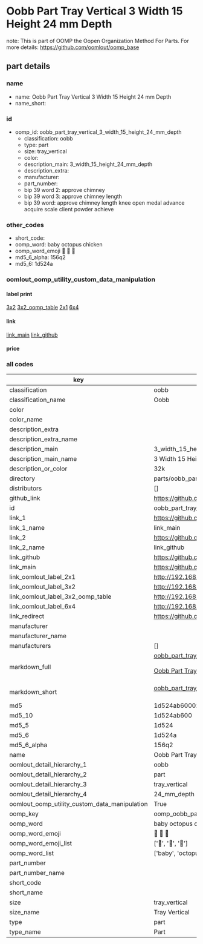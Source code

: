 # Oobb Part Tray Vertical 3 Width 15 Height 24 mm Depth  

note: This is part of OOMP the Oopen Organization Method For Parts. For more details: https://github.com/oomlout/oomp_base

##  part details
  







### name
* name: Oobb Part Tray Vertical 3 Width 15 Height 24 mm Depth
* name_short: 
### id
* oomp_id: oobb_part_tray_vertical_3_width_15_height_24_mm_depth
  * classification: oobb
  * type: part
  * size: tray_vertical
  * color: 
  * description_main: 3_width_15_height_24_mm_depth
  * description_extra: 
  * manufacturer: 
  * part_number: 
  * bip 39 word 2: approve chimney
  * bip 39 word 3: approve chimney length
  * bip 39 word: approve chimney length knee open medal advance acquire scale client powder achieve

### other_codes
* short_code: 
* oomp_word: baby octopus chicken
* oomp_word_emoji :baby: :octopus: :chicken:
* md5_6_alpha: 156q2
* md5_6: 1d524a






### oomlout_oomp_utility_custom_data_manipulation
#### label print
[3x2](http://192.168.1.245:1112/?label=oomp%20156q2)
[3x2_oomp_table](http://192.168.1.108:1112/?label=oomp%20156q2)
[2x1](http://192.168.1.242:1112/?label=oomp%20156q2)
[6x4](http://192.168.1.55:1112/?label=oomp%20156q2)    

#### link

[link_main](https://github.com/oomlout/oomlout_oomp_version_1_messy/tree/main/parts/oobb_part_tray_vertical_3_width_15_height_24_mm_depth) [link_github](https://github.com/oomlout/oomlout_oomp_version_1_messy/tree/main/parts/oobb_part_tray_vertical_3_width_15_height_24_mm_depth)                             

#### price







### all codes 
| key | value |  
| --- | --- |  
| classification | oobb |  
| classification_name | Oobb |  
| color |  |  
| color_name |  |  
| description_extra |  |  
| description_extra_name |  |  
| description_main | 3_width_15_height_24_mm_depth |  
| description_main_name | 3 Width 15 Height 24 mm Depth |  
| description_or_color | 32k |  
| directory | parts/oobb_part_tray_vertical_3_width_15_height_24_mm_depth |  
| distributors | [] |  
| github_link | https://github.com/oomlout/oomlout_oomp_part_src/tree/main/parts/oobb_part_tray_vertical_3_width_15_height_24_mm_depth |  
| id | oobb_part_tray_vertical_3_width_15_height_24_mm_depth |  
| link_1 | https://github.com/oomlout/oomlout_oomp_version_1_messy/tree/main/parts/oobb_part_tray_vertical_3_width_15_height_24_mm_depth |  
| link_1_name | link_main |  
| link_2 | https://github.com/oomlout/oomlout_oomp_version_1_messy/tree/main/parts/oobb_part_tray_vertical_3_width_15_height_24_mm_depth |  
| link_2_name | link_github |  
| link_github | https://github.com/oomlout/oomlout_oomp_version_1_messy/tree/main/parts/oobb_part_tray_vertical_3_width_15_height_24_mm_depth |  
| link_main | https://github.com/oomlout/oomlout_oomp_version_1_messy/tree/main/parts/oobb_part_tray_vertical_3_width_15_height_24_mm_depth |  
| link_oomlout_label_2x1 | http://192.168.1.242:1112/?label=oomp%20156q2 |  
| link_oomlout_label_3x2 | http://192.168.1.245:1112/?label=oomp%20156q2 |  
| link_oomlout_label_3x2_oomp_table | http://192.168.1.108:1112/?label=oomp%20156q2 |  
| link_oomlout_label_6x4 | http://192.168.1.55:1112/?label=oomp%20156q2 |  
| link_redirect | https://github.com/oomlout/oomlout_oomp_version_1_messy/tree/main/parts/oobb_part_tray_vertical_3_width_15_height_24_mm_depth |  
| manufacturer |  |  
| manufacturer_name |  |  
| manufacturers | [] |  
| markdown_full | [oobb_part_tray_vertical_3_width_15_height_24_mm_depth](none)<br>[](none)<br>[Oobb Part Tray Vertical 3 Width 15 Height 24 Mm Depth](none)<br><br> |  
| markdown_short | [oobb_part_tray_vertical_3_width_15_height_24_mm_depth](none)<br><br> |  
| md5 | 1d524ab60002207e294d97b9000a0056 |  
| md5_10 | 1d524ab600 |  
| md5_5 | 1d524 |  
| md5_6 | 1d524a |  
| md5_6_alpha | 156q2 |  
| name | Oobb Part Tray Vertical 3 Width 15 Height 24 mm Depth |  
| oomlout_detail_hierarchy_1 | oobb |  
| oomlout_detail_hierarchy_2 | part |  
| oomlout_detail_hierarchy_3 | tray_vertical |  
| oomlout_detail_hierarchy_4 | 24_mm_depth |  
| oomlout_oomp_utility_custom_data_manipulation | True |  
| oomp_key | oomp_oobb_part_tray_vertical_3_width_15_height_24_mm_depth |  
| oomp_word | baby octopus chicken |  
| oomp_word_emoji | :baby: :octopus: :chicken: |  
| oomp_word_emoji_list | [':baby:', ':octopus:', ':chicken:'] |  
| oomp_word_list | ['baby', 'octopus', 'chicken'] |  
| part_number |  |  
| part_number_name |  |  
| short_code |  |  
| short_name |  |  
| size | tray_vertical |  
| size_name | Tray Vertical |  
| type | part |  
| type_name | Part |  
